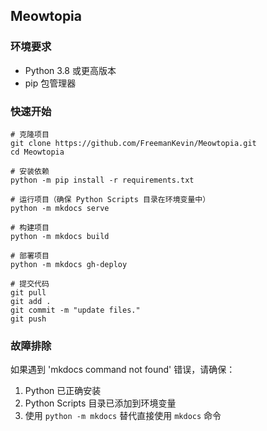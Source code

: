 ## Meowtopia

### 环境要求
- Python 3.8 或更高版本
- pip 包管理器

### 快速开始
```shell
# 克隆项目
git clone https://github.com/FreemanKevin/Meowtopia.git
cd Meowtopia

# 安装依赖
python -m pip install -r requirements.txt

# 运行项目（确保 Python Scripts 目录在环境变量中）
python -m mkdocs serve

# 构建项目
python -m mkdocs build

# 部署项目
python -m mkdocs gh-deploy

# 提交代码
git pull
git add .
git commit -m "update files."
git push
```

### 故障排除
如果遇到 'mkdocs command not found' 错误，请确保：
1. Python 已正确安装
2. Python Scripts 目录已添加到环境变量
3. 使用 `python -m mkdocs` 替代直接使用 `mkdocs` 命令
